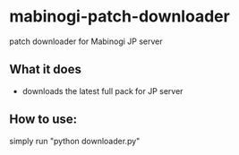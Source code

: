 # mabinogi-patch-downloader

patch downloader for Mabinogi JP server

## What it does

* downloads the latest full pack for JP server

## How to use:

simply run "python downloader.py"
